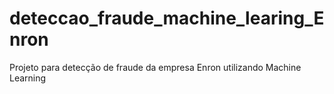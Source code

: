# deteccao_fraude_machine_learing_Enron
Projeto para detecção de fraude da empresa Enron utilizando Machine Learning
